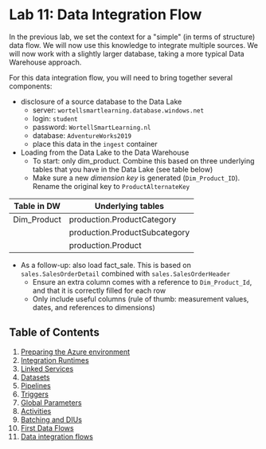 # Lab 11: Data Integration Flow

In the previous lab, we set the context for a "simple" (in terms of structure) data flow. We will now use this knowledge to integrate multiple sources.
We will now work with a slightly larger database, taking a more typical Data Warehouse approach.

For this data integration flow, you will need to bring together several components:

* disclosure of a source database to the Data Lake
  * server: `wortellsmartlearning.database.windows.net`
  * login: `student`
  * password: `WortellSmartLearning.nl`
  * database: `AdventureWorks2019`
  * place this data in the `ingest` container
* Loading from the Data Lake to the Data Warehouse
  * To start: only dim_product. Combine this based on three underlying tables that you have in the Data Lake (see table below)
  * Make sure a new *dimension key* is generated (`Dim_Product_ID`). Rename the original key to `ProductAlternateKey`

| Table in DW | Underlying tables               |
|-------------|---------------------------------|
| Dim_Product | production.ProductCategory      |
|             | production.ProductSubcategory   |
|             | production.Product              |

* As a follow-up: also load fact_sale. This is based on `sales.SalesOrderDetail` combined with `sales.SalesOrderHeader`
  * Ensure an extra column comes with a reference to `Dim_Product_Id`, and that it is correctly filled for each row
  * Only include useful columns (rule of thumb: measurement values, dates, and references to dimensions)

## Table of Contents

1. [Preparing the Azure environment](../Lab1/LabInstructions1.md)
2. [Integration Runtimes](../Lab2/LabInstructions2.md)
3. [Linked Services](../Lab3/LabInstructions3.md)
4. [Datasets](../Lab4/LabInstructions4.md)
5. [Pipelines](../Lab5/LabInstructions5.md)
6. [Triggers](../Lab6/LabInstructions6.md)
7. [Global Parameters](../Lab7/LabInstructions7.md)
8. [Activities](../Lab8/LabInstructions8.md)
9. [Batching and DIUs](../Lab9/LabInstructions9.md)
10. [First Data Flows](../Lab10/LabInstructions10.md)
11. [Data integration flows](../Lab11/LabInstructions11.md)